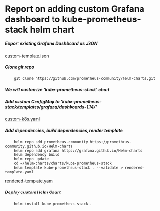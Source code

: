 # Report on adding custom Grafana dashboard to kube-prometheus-stack helm chart


##### Export existing Grafana Dashboard as JSON

[custom-template.json](custom-template.json)

##### Clone git repo
```     git clone https://github.com/prometheus-community/helm-charts.git ```

##### We will customize 'kube-prometheus-stack' chart

##### Add custom ConfigMap to 'kube-prometheus-stack/templates/grafana/dashboards-1.14/'

[custom-k8s.yaml](custom-k8s.yaml)

##### Add dependencies, build dependencies, render template

```
    helm repo add prometheus-community https://prometheus-community.github.io/Helm-charts
    helm repo add grafana https://grafana.github.io/Helm-charts
    helm dependency build
    helm repo update
    cd ~/helm-charts/charts/kube-prometheus-stack
    helm template kube-prometheus-stack . --validate > rendered-template.yaml
```
[rendered-template.yaml](rendered-template.yaml)

##### Deploy custom Helm Chart
```
    helm install kube-prometheus-stack .
```
